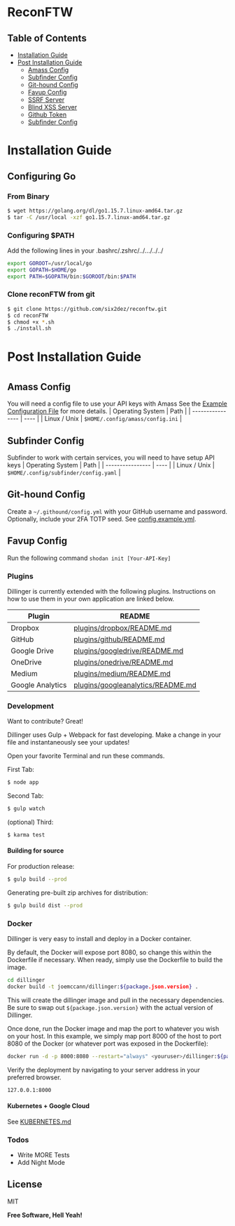 # ReconFTW

## Table of Contents
* [Installation Guide](#Installation-Guide)
* [Post Installation Guide](#PostInstallationConfiguration)
  * [Amass Config](#Amass-Config)
  * [Subfinder Config](#Subfinder-Config)
  * [Git-hound Config](#GitHound-Config)
  * [Favup Config](#Favup-Config)
  * [SSRF Server](#SSRF-Server)
  * [Blind XSS Server](#Blind-XSS-Server)
  * [Github Token](#Github-Token)
  * [Subfinder Config](#snapcraft)
 

# Installation Guide
## Configuring Go

### From Binary
```sh
$ wget https://golang.org/dl/go1.15.7.linux-amd64.tar.gz
$ tar -C /usr/local -xzf go1.15.7.linux-amd64.tar.gz
```
### Configuring $PATH
Add the following lines in your .bashrc/.zshrc/../.../../../
```bash
export GOROOT=/usr/local/go
export GOPATH=$HOME/go
export PATH=$GOPATH/bin:$GOROOT/bin:$PATH
```
 ### Clone reconFTW from git 
```sh
$ git clone https://github.com/six2dez/reconftw.git
$ cd reconFTW
$ chmod +x *.sh
$ ./install.sh
```

# Post Installation Guide
#  
## Amass Config
You will need a config file to use your API keys with Amass
See the [Example Configuration File](https://github.com/OWASP/Amass/blob/master/examples/config.ini) for more details.
| Operating System | Path |
| ---------------- | ---- |
| Linux / Unix |  `$HOME/.config/amass/config.ini` |

## Subfinder Config
Subfinder to work with certain services, you will need to have setup API keys
| Operating System | Path |
| ---------------- | ---- |
| Linux / Unix |  `$HOME/.config/subfinder/config.yaml` |

## Git-hound Config
Create a  `~/.githound/config.yml` with your GitHub username and password. Optionally, include your 2FA TOTP seed. See [config.example.yml](config.example.yml).

## Favup Config
Run the following command 
`shodan init [Your-API-Key]`


















### Plugins

Dillinger is currently extended with the following plugins. Instructions on how to use them in your own application are linked below.

| Plugin | README |
| ------ | ------ |
| Dropbox | [plugins/dropbox/README.md][PlDb] |
| GitHub | [plugins/github/README.md][PlGh] |
| Google Drive | [plugins/googledrive/README.md][PlGd] |
| OneDrive | [plugins/onedrive/README.md][PlOd] |
| Medium | [plugins/medium/README.md][PlMe] |
| Google Analytics | [plugins/googleanalytics/README.md][PlGa] |


### Development

Want to contribute? Great!

Dillinger uses Gulp + Webpack for fast developing.
Make a change in your file and instantaneously see your updates!

Open your favorite Terminal and run these commands.

First Tab:
```sh
$ node app
```

Second Tab:
```sh
$ gulp watch
```

(optional) Third:
```sh
$ karma test
```
#### Building for source
For production release:
```sh
$ gulp build --prod
```
Generating pre-built zip archives for distribution:
```sh
$ gulp build dist --prod
```
### Docker
Dillinger is very easy to install and deploy in a Docker container.

By default, the Docker will expose port 8080, so change this within the Dockerfile if necessary. When ready, simply use the Dockerfile to build the image.

```sh
cd dillinger
docker build -t joemccann/dillinger:${package.json.version} .
```
This will create the dillinger image and pull in the necessary dependencies. Be sure to swap out `${package.json.version}` with the actual version of Dillinger.

Once done, run the Docker image and map the port to whatever you wish on your host. In this example, we simply map port 8000 of the host to port 8080 of the Docker (or whatever port was exposed in the Dockerfile):

```sh
docker run -d -p 8000:8080 --restart="always" <youruser>/dillinger:${package.json.version}
```

Verify the deployment by navigating to your server address in your preferred browser.

```sh
127.0.0.1:8000
```

#### Kubernetes + Google Cloud

See [KUBERNETES.md](https://github.com/joemccann/dillinger/blob/master/KUBERNETES.md)


### Todos

 - Write MORE Tests
 - Add Night Mode

License
----

MIT


**Free Software, Hell Yeah!**

[//]: # (These are reference links used in the body of this note and get stripped out when the markdown processor does its job. There is no need to format nicely because it shouldn't be seen. Thanks SO - http://stackoverflow.com/questions/4823468/store-comments-in-markdown-syntax)


   [dill]: <https://github.com/joemccann/dillinger>
   [git-repo-url]: <https://github.com/joemccann/dillinger.git>
   [john gruber]: <http://daringfireball.net>
   [df1]: <http://daringfireball.net/projects/markdown/>
   [markdown-it]: <https://github.com/markdown-it/markdown-it>
   [Ace Editor]: <http://ace.ajax.org>
   [node.js]: <http://nodejs.org>
   [Twitter Bootstrap]: <http://twitter.github.com/bootstrap/>
   [jQuery]: <http://jquery.com>
   [@tjholowaychuk]: <http://twitter.com/tjholowaychuk>
   [express]: <http://expressjs.com>
   [AngularJS]: <http://angularjs.org>
   [Gulp]: <http://gulpjs.com>

   [PlDb]: <https://github.com/joemccann/dillinger/tree/master/plugins/dropbox/README.md>
   [PlGh]: <https://github.com/joemccann/dillinger/tree/master/plugins/github/README.md>
   [PlGd]: <https://github.com/joemccann/dillinger/tree/master/plugins/googledrive/README.md>
   [PlOd]: <https://github.com/joemccann/dillinger/tree/master/plugins/onedrive/README.md>
   [PlMe]: <https://github.com/joemccann/dillinger/tree/master/plugins/medium/README.md>
   [PlGa]: <https://github.com/RahulHP/dillinger/blob/master/plugins/googleanalytics/README.md>
